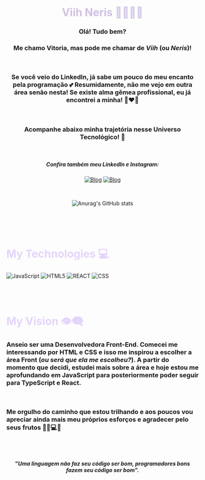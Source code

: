 <center>

# <font color="#CFC1E3"> Viih Neris 👩🏻‍💻💜</font>

### Olá! Tudo bem?
### Me chamo Vitoria, mas pode me chamar de <i><b>Viih</b></i> (ou <i><b>Neris</b></i>)!
<br>

### Se você veio do LinkedIn, já sabe um pouco do meu encanto pela programação 💕 Resumidamente, não me vejo em outra área senão nesta! Se existe alma gêmea profissional, eu já encontrei a minha! 👩‍❤️‍👩

<br>

### Acompanhe abaixo minha trajetória nesse Universo Tecnológico! 🚀
<br>

##### Confira também meu LinkedIn e Instagram:

[![Blog](https://img.shields.io/badge/LinkedIn-0077B5?style=for-the-badge&logo=linkedin&logoColor=white)](https://www.linkedin.com/in/vitorianeris/) [![Blog](https://img.shields.io/badge/Instagram-E4405F?style=for-the-badge&logo=instagram&logoColor=white)](instagram.com/viih.neris_/)

<br>

![Anurag's GitHub stats](https://github-readme-stats.vercel.app/api?username=ViihNeris&show_icons=true&theme=tokyonight)

</center>

<br>
<br>
<br>


# <font color =#E4D5FA> My Technologies 💻 </font>

<div>
    <img align = "center" alt = "JavaScript" src="https://img.shields.io/badge/JavaScript-F7DF1E?style=for-the-badge&logo=javascript&logoColor=black" />
    <img align = "center" alt = "HTML5" src="https://img.shields.io/badge/HTML5-E34F26?style=for-the-badge&logo=html5&logoColor=white" />
    <img align = "center" alt = "REACT" src="https://img.shields.io/badge/React-20232A?style=for-the-badge&logo=react&logoColor=61DAFB" />
    <img align = "center" alt = "CSS" src="https://img.shields.io/badge/CSS3-1572B6?style=for-the-badge&logo=css3&logoColor=white" />

<!-- [![Top Langs](https://github-readme-stats.vercel.app/api/top-langs/?username=ViihNeris&langs_count=8)](https://github.com/anuraghazra/github-readme-stats) -->
</div>


<br>
<br>
<br>

# <font color =#E4D5FA> My Vision 👁‍🗨 </font>

### Anseio ser uma Desenvolvedora Front-End. Comecei me interessando por HTML e CSS e isso me inspirou a escolher a área Front (<i>ou será que ela me escolheu?</i>). A partir do momento que decidi, estudei mais sobre a área e hoje estou me aprofundando em JavaScript para posteriormente poder seguir para TypeScript e React.

<br>

### Me orgulho do caminho que estou trilhando e aos poucos vou apreciar ainda mais meu próprios esforços e agradecer pelo seus frutos 🙏🏻💻💜

<br>
<br>

<center>

#### "<i>Uma linguagem não faz seu código ser bom, programadores bons fazem seu código ser bom".</i>

</center>
